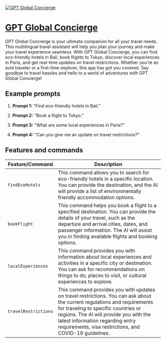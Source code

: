 [![GPT Global Concierge](https://files.oaiusercontent.com/file-G8A6W3eNC3gm9U1b8BcMGvbP?se=2123-10-16T22%3A15%3A30Z&sp=r&sv=2021-08-06&sr=b&rscc=max-age%3D31536000%2C%20immutable&rscd=attachment%3B%20filename%3Db26354c2-13bd-4c88-9f5e-f72bb0461232.png&sig=Igul8vrMNLqXrj8cg8iOf%2BjI3Lhc4bmxaIKvlni45h0%3D)](https://chat.openai.com/g/g-kGhWMMkdA-budget-travel-agent)

# [GPT Global Concierge](https://chat.openai.com/g/g-kGhWMMkdA-budget-travel-agent)

GPT Global Concierge is your ultimate companion for all your travel needs. This multilingual travel assistant will help you plan your journey and make your travel experience seamless. With GPT Global Concierge, you can find eco-friendly hotels in Bali, book flights to Tokyo, discover local experiences in Paris, and get real-time updates on travel restrictions. Whether you're an avid traveler or a first-time explorer, this app has got you covered. Say goodbye to travel hassles and hello to a world of adventures with GPT Global Concierge!

## Example prompts

1. **Prompt 1:** "Find eco-friendly hotels in Bali."

2. **Prompt 2:** "Book a flight to Tokyo."

3. **Prompt 3:** "What are some local experiences in Paris?"

4. **Prompt 4:** "Can you give me an update on travel restrictions?"

## Features and commands

| Feature/Command | Description |
| --- | --- |
| `findEcoHotels` | This command allows you to search for eco-friendly hotels in a specific location. You can provide the destination, and the AI will provide a list of environmentally friendly accommodation options. |
| `bookFlight` | This command helps you book a flight to a specified destination. You can provide the details of your travel, such as the departure and arrival cities, dates, and passenger information. The AI will assist you in finding available flights and booking options. |
| `localExperiences` | This command provides you with information about local experiences and activities in a specific city or destination. You can ask for recommendations on things to do, places to visit, or cultural experiences to explore. |
| `travelRestrictions` | This command provides you with updates on travel restrictions. You can ask about the current regulations and requirements for traveling to specific countries or regions. The AI will provide you with the latest information regarding entry requirements, visa restrictions, and COVID-19 guidelines. |